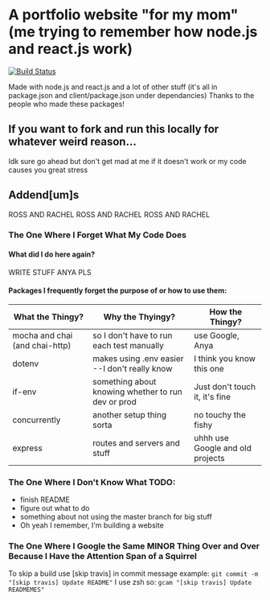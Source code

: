# A portfolio website "for my mom" (me trying to remember how node.js and react.js work)

[![Build Status](https://travis-ci.com/anyakeller/moms_website.svg?token=BzFRF3wP8jz2KbgNvFb5&branch=master)](https://travis-ci.com/anyakeller/moms_website)

Made with node.js and react.js and a lot of other stuff (it's all in package.json and client/package.json under dependancies)
Thanks to the people who made these packages!


## If you want to fork and run this locally for whatever weird reason...
Idk sure go ahead but don't get mad at me if it doesn't work or my code causes you great stress

## Addend[um]s
ROSS AND RACHEL ROSS AND RACHEL ROSS AND RACHEL

### The One Where I Forget What My Code Does

#### What did I do here again?
WRITE STUFF ANYA PLS

#### Packages I frequently forget the purpose of or how to use them:
What the Thingy? | Why the Thyingy? | How the Thingy?
-----------------|------------------|------------------
mocha and chai (and chai-http) | so I don't have to run each test manually | use Google, Anya
dotenv | makes using .env easier --I don't really know | I think you know this one
if-env | something about knowing whether to run dev or prod | Just don't touch it, it's fine
concurrently | another setup thing sorta | no touchy the fishy
express | routes and servers and stuff | uhhh use Google and old projects


### The One Where I Don't Know What TODO:
- finish README
- figure out what to do
- something about not using the master branch for big stuff
- Oh yeah I remember, I'm building a website


### The One Where I Google the Same **MINOR** Thing Over and Over Because I Have the Attention Span of a Squirrel
To skip a build use [skip travis] in commit message
example:
`git commit -m "[skip travis] Update README"`
I use zsh so:
`gcam "[skip travis] Update READMEMES"`
